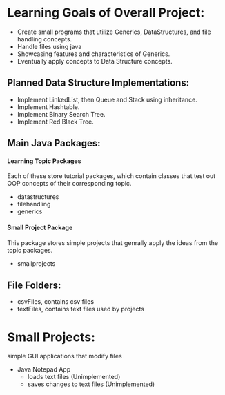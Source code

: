 # Learning Goals of Overall Project:
- Create small programs that utilize Generics, DataStructures, and file handling concepts.
- Handle files using java
- Showcasing features and characteristics of Generics.
- Eventually apply concepts to Data Structure concepts.

## Planned Data Structure Implementations:
- Implement LinkedList, then Queue and Stack using inheritance.
- Implement Hashtable.
- Implement Binary Search Tree.
- Implement Red Black Tree.

## Main Java Packages:
#### Learning Topic Packages
Each of these store tutorial packages, which contain classes that test out OOP concepts of their corresponding topic.
- datastructures
- filehandling
- generics
#### Small Project Package
This package stores simple projects that genrally apply the ideas from the topic packages.
- smallprojects

## File Folders:
- csvFiles, contains csv files
- textFiles, contains text files used by projects

# Small Projects:
simple GUI applications that modify files
- Java Notepad App
    - loads text files (Unimplemented)
    - saves changes to text files (Unimplemented)
